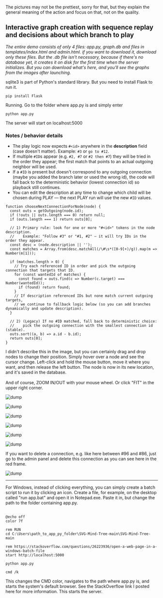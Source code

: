 The pictures may not be the prettiest, sorry for that, but they explain the general meaning of the action and focus on that, not on the quality.

<H2>Interactive graph creation with sequence replay and decisions about which branch to play</H2>

<i>The entire demo consists of only 4 files: app.py, graph.db and files in templates/index.html and admin.html. if you want to download it, download only these files. But the .db file isn't necessary, because if there's no database yet, it creates it on disk for the first time when the server initializes. But you can download what's here, and you'll see the graphs from the images after launching.</i>

sqlite3 is part of Python's standard library. But you need to install Flask to run it.

```
pip install Flask
```

Running. Go to the folder where app.py is and simply enter

```
python app.py
```

The server will start on localhost:5000

### Notes / behavior details

* The play logic now expects `#<id>` anywhere in the **description** field (case doesn't matter). Example: `#3` or `go to #12`.
* If multiple `#ID`s appear (e.g. `#2, #7` or `#2 then #7`) they will be tried in the order they appear; the first match that points to an actual outgoing neighbor will be used.
* If a `#ID` is present but doesn't correspond to any outgoing connection (maybe you added the branch later or used the wrong id), the code will fall back to the deterministic behavior (lowest connection id) so playback still continues.
* You can edit the description at any time to change which child will be chosen during PLAY — the next PLAY run will use the new `#ID` values.

```
function chooseNextConnectionForNode(node) {
  const outs = getOutgoing(node.id);
  if (!outs || outs.length === 0) return null;
  if (outs.length === 1) return outs[0];

  // 1) Primary rule: look for one or more "#<id>" tokens in the node description.
  //    Example: "Follow #3" or "#1, #2" — it will try IDs in the order they appear.
  const desc = (node.description || '');
  const matches = Array.from(desc.matchAll(/\#\s*([0-9]+)/g)).map(m => Number(m[1]));

  if (matches.length > 0) {
    // Try each referenced ID in order and pick the outgoing connection that targets that ID.
    for (const wantedId of matches) {
      const found = outs.find(c => Number(c.target) === Number(wantedId));
      if (found) return found;
    }
    // If description referenced IDs but none match current outgoing targets,
    // we continue to fallback logic below (so you can add branches dynamically and update description).
  }

  // 2) (Legacy) If no #ID matched, fall back to deterministic choice:
  //    pick the outgoing connection with the smallest connection id (stable).
  outs.sort((a, b) => a.id - b.id);
  return outs[0];
}
```

I didn't describe this in the image, but you can certainly drag and drop nodes to change their position. Simply hover over a node and see the cursor change. Left-click and hold the mouse button, move it where you want, and then release the left button. The node is now in its new location, and it's saved in the database.
<br /><br/>
And of course, ZOOM IN/OUT with your mouse wheel. Or click "FIT" in the upper right corner.

![dump](https://github.com/KarolDuracz/scratchpad/blob/main/Webapp/SVG%20graph%20with%20sequence%20playback/images/pic1.png?raw=true)

![dump](https://github.com/KarolDuracz/scratchpad/blob/main/Webapp/SVG%20graph%20with%20sequence%20playback/images/pic2.png?raw=true)

![dump](https://github.com/KarolDuracz/scratchpad/blob/main/Webapp/SVG%20graph%20with%20sequence%20playback/images/pic3.png?raw=true)

![dump](https://github.com/KarolDuracz/scratchpad/blob/main/Webapp/SVG%20graph%20with%20sequence%20playback/images/pic4.png?raw=true)

![dump](https://github.com/KarolDuracz/scratchpad/blob/main/Webapp/SVG%20graph%20with%20sequence%20playback/images/pic5a.png?raw=true)

![dump](https://github.com/KarolDuracz/scratchpad/blob/main/Webapp/SVG%20graph%20with%20sequence%20playback/images/pic6.png?raw=true)

If you want to delete a connection, e.g. like here between #96 and #86, just go to the admin panel and delete this connection as you can see here in the red frame.

![dump](https://github.com/KarolDuracz/scratchpad/blob/main/Webapp/SVG%20graph%20with%20sequence%20playback/images/pic7.png?raw=true)

<hr>
For Windows, instead of clicking everything, you can simply create a batch script to run it by clicking an icon. Create a file, for example, on the desktop called "run app.bat" and open it in Notepad.exe. Paste it in, but change the path to the folder containing app.py.
<br /><br />

```
@echo off
color 7f

rem RUN
cd C:\Users\path_to_app_py_folder\SVG-Mind-Tree-main\SVG-Mind-Tree-main

rem https://stackoverflow.com/questions/26223936/open-a-web-page-in-a-windows-batch-file
start http://localhost:5000

python app.py

cmd /k
```
This changes the CMD color, navigates to the path where app.py is, and starts the system's default browser. See the StackOverflow link I posted here for more information. This starts the server.
